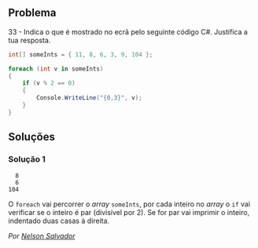 ## Problema 

33 - Indica o que é mostrado no ecrã pelo seguinte código C#. Justifica a tua
resposta.

```cs
int[] someInts = { 11, 8, 6, 3, 9, 104 };

foreach (int v in someInts)
{
    if (v % 2 == 0)
    {
        Console.WriteLine("{0,3}", v);
    }
}
```

## Soluções 

### Solução 1

```
  8
  6
104
```

 O `foreach` vai percorrer o *array* `someInts`, por cada inteiro no *array* o `if` vai 
 verificar se o inteiro é par (divisível por 2). Se for par vai imprimir o inteiro, 
 indentado duas casas à direita.

 *Por [Nelson Salvador](https://github.com/NelsonSalvador)*